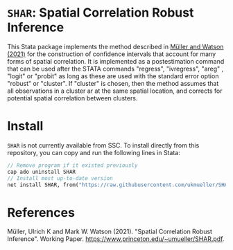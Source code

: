 # `SHAR`: Spatial Correlation Robust Inference

This Stata package implements the method described in [Müller and Watson (2021)](http://www.princeton.edu/~umueller/SHAR.pdf) for the construction of confidence intervals that account for many forms of spatial correlation.
It is implemented as a postestimation command that can be used after the STATA commands "regress", "ivregress", "areg" , "logit" or "probit" as long as these are used with the standard error option "robust" or "cluster". If "cluster" is chosen, then the method assumes that all observations in a cluster ar at the same spatial location, and corrects for potential spatial correlation between clusters. 

# Install

`SHAR` is not currently available from SSC. To install directly from this repository, you can copy and run the following lines in Stata:
```stata
// Remove program if it existed previously
cap ado uninstall SHAR
// Install most up-to-date version
net install SHAR, from("https://raw.githubusercontent.com/ukmueller/SHAR/master/src")
```

# References

Müller, Ulrich K and Mark W. Watson (2021). "Spatial Correlation Robust Inference". Working Paper. https://www.princeton.edu/~umueller/SHAR.pdf.
